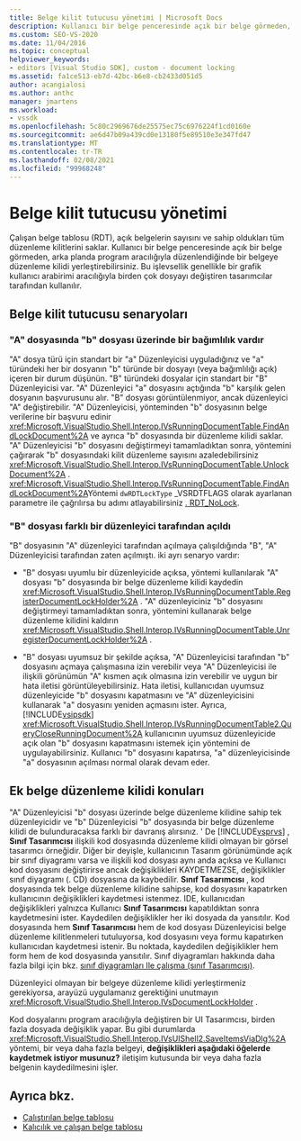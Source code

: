 ```yaml
---
title: Belge kilit tutucusu yönetimi | Microsoft Docs
description: Kullanıcı bir belge penceresinde açık bir belge görmeden, çalışan belge tablosundaki bir belgeye düzenleme kilidi yerleştirmeyi öğrenin.
ms.custom: SEO-VS-2020
ms.date: 11/04/2016
ms.topic: conceptual
helpviewer_keywords:
- editors [Visual Studio SDK], custom - document locking
ms.assetid: fa1ce513-eb7d-42bc-b6e8-cb2433d051d5
author: acangialosi
ms.author: anthc
manager: jmartens
ms.workload:
- vssdk
ms.openlocfilehash: 5c80c2969676de25575ec75c6976224f1cd0160e
ms.sourcegitcommit: ae6d47b09a439cd0e13180f5e89510e3e347fd47
ms.translationtype: MT
ms.contentlocale: tr-TR
ms.lasthandoff: 02/08/2021
ms.locfileid: "99968248"
---
```

# <a name="document-lock-holder-management"></a>Belge kilit tutucusu yönetimi

Çalışan belge tablosu (RDT), açık belgelerin sayısını ve sahip oldukları tüm düzenleme kilitlerini saklar. Kullanıcı bir belge penceresinde açık bir belge görmeden, arka planda program aracılığıyla düzenlendiğinde bir belgeye düzenleme kilidi yerleştirebilirsiniz. Bu işlevsellik genellikle bir grafik kullanıcı arabirimi aracılığıyla birden çok dosyayı değiştiren tasarımcılar tarafından kullanılır.

## <a name="document-lock-holder-scenarios"></a>Belge kilit tutucusu senaryoları

### <a name="file-a-has-a-dependence-on-file-b"></a>"A" dosyasında "b" dosyası üzerinde bir bağımlılık vardır

"A" dosya türü için standart bir "a" Düzenleyicisi uyguladığınız ve "a" türündeki her bir dosyanın "b" türünde bir dosyayı (veya bağımlılığı açık) içeren bir durum düşünün. "B" türündeki dosyalar için standart bir "B" Düzenleyicisi var. "A" Düzenleyici "a" dosyasını açtığında "b" karşılık gelen dosyanın başvurusunu alır. "B" dosyası görüntülenmiyor, ancak düzenleyici "A" değiştirebilir. "A" Düzenleyicisi, yönteminden "b" dosyasının belge verilerine bir başvuru edinir <xref:Microsoft.VisualStudio.Shell.Interop.IVsRunningDocumentTable.FindAndLockDocument%2A> ve ayrıca "b" dosyasında bir düzenleme kilidi saklar. "A" Düzenleyicisi "b" dosyasını değiştirmeyi tamamladıktan sonra, yöntemini çağırarak "b" dosyasındaki kilit düzenleme sayısını azaledebilirsiniz <xref:Microsoft.VisualStudio.Shell.Interop.IVsRunningDocumentTable.UnlockDocument%2A> . <xref:Microsoft.VisualStudio.Shell.Interop.IVsRunningDocumentTable.FindAndLockDocument%2A>Yöntemi `dwRDTLockType` _VSRDTFLAGS olarak ayarlanan parametre ile çağrılırsa bu adımı atlayabilirsiniz [. RDT_NoLock](<xref:Microsoft.VisualStudio.Shell.Interop._VSRDTFLAGS.RDT_NoLock>).

### <a name="file-b-is-opened-by-a-different-editor"></a>"B" dosyası farklı bir düzenleyici tarafından açıldı

"B" dosyasının "A" düzenleyici tarafından açılmaya çalışıldığında "B", "A" Düzenleyicisi tarafından zaten açılmıştı. iki ayrı senaryo vardır:

- "B" dosyası uyumlu bir düzenleyicide açıksa, yöntemi kullanılarak "A" dosyası "b" dosyasında bir belge düzenleme kilidi kaydedin <xref:Microsoft.VisualStudio.Shell.Interop.IVsRunningDocumentTable.RegisterDocumentLockHolder%2A> . "A" düzenleyiciniz "b" dosyasını değiştirmeyi tamamladıktan sonra, yöntemini kullanarak belge düzenleme kilidini kaldırın <xref:Microsoft.VisualStudio.Shell.Interop.IVsRunningDocumentTable.UnregisterDocumentLockHolder%2A> .

- "B" dosyası uyumsuz bir şekilde açıksa, "A" Düzenleyicisi tarafından "b" dosyasını açmaya çalışmasına izin verebilir veya "A" Düzenleyicisi ile ilişkili görünümün "A" kısmen açık olmasına izin verebilir ve uygun bir hata iletisi görüntüleyebilirsiniz. Hata iletisi, kullanıcıdan uyumsuz düzenleyicide "b" dosyasını kapatmasını ve "A" düzenleyicisini kullanarak "a" dosyasını yeniden açmasını ister. Ayrıca, [!INCLUDE[vsipsdk](../extensibility/includes/vsipsdk_md.md)] <xref:Microsoft.VisualStudio.Shell.Interop.IVsRunningDocumentTable2.QueryCloseRunningDocument%2A> kullanıcının uyumsuz düzenleyicide açık olan "b" dosyasını kapatmasını istemek için yöntemini de uygulayabilirsiniz. Kullanıcı "b" dosyasını kapatırsa, "a" düzenleyicisinde "a" dosyasının açılması normal olarak devam eder.

## <a name="additional-document-edit-lock-considerations"></a>Ek belge düzenleme kilidi konuları

"A" Düzenleyicisi "b" dosyası üzerinde belge düzenleme kilidine sahip tek düzenleyicidir ve "b" Düzenleyicisi "b" dosyasında bir belge düzenleme kilidi de bulunduracaksa farklı bir davranış alırsınız. ' De [!INCLUDE[vsprvs](../code-quality/includes/vsprvs_md.md)] , **Sınıf Tasarımcısı** ilişkili kod dosyasında düzenleme kilidi olmayan bir görsel tasarımcı örneğidir. Diğer bir deyişle, kullanıcının Tasarım görünümünde açık bir sınıf diyagramı varsa ve ilişkili kod dosyası aynı anda açıksa ve Kullanıcı kod dosyasını değiştirirse ancak değişiklikleri KAYDETMEZSE, değişiklikler sınıf diyagramı (. CD) dosyasına da kaybedilir. **Sınıf Tasarımcısı** , kod dosyasında tek belge düzenleme kilidine sahipse, kod dosyasını kapatırken kullanıcının değişiklikleri kaydetmesi istenmez. IDE, kullanıcıdan değişiklikleri yalnızca Kullanıcı **Sınıf Tasarımcısı** kapatıldıktan sonra kaydetmesini ister. Kaydedilen değişiklikler her iki dosyada da yansıtılır. Kod dosyasında hem **Sınıf Tasarımcısı** hem de kod dosyası Düzenleyicisi belge düzenleme kilitlenmeleri tutuluyorsa, kod dosyasını veya formu kapatırken kullanıcıdan kaydetmesi istenir. Bu noktada, kaydedilen değişiklikler hem form hem de kod dosyasında yansıtılır. Sınıf diyagramları hakkında daha fazla bilgi için bkz. [sınıf diyagramları Ile çalışma (sınıf Tasarımcısı)](../ide/class-designer/designing-and-viewing-classes-and-types.md).

Düzenleyici olmayan bir belgeye düzenleme kilidi yerleştirmeniz gerekiyorsa, arayüzü uygulamanız gerektiğini unutmayın <xref:Microsoft.VisualStudio.Shell.Interop.IVsDocumentLockHolder> .

Kod dosyalarını program aracılığıyla değiştiren bir UI Tasarımcısı, birden fazla dosyada değişiklik yapar. Bu gibi durumlarda <xref:Microsoft.VisualStudio.Shell.Interop.IVsUIShell2.SaveItemsViaDlg%2A> yöntemi, bir veya daha fazla belgeyi, **değişiklikleri aşağıdaki öğelerde kaydetmek istiyor musunuz?** iletişim kutusunda bir veya daha fazla belgenin kaydedilmesini işler.

## <a name="see-also"></a>Ayrıca bkz.

- [Çalıştırılan belge tablosu](../extensibility/internals/running-document-table.md)
- [Kalıcılık ve çalışan belge tablosu](../extensibility/internals/persistence-and-the-running-document-table.md)
